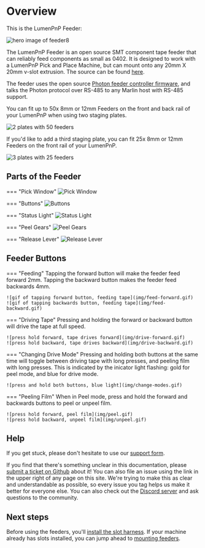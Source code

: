# Overview

This is the LumenPnP Feeder:

![hero image of feeder8](img/8mm-v110-no-arm-no-glow.webp)

The LumenPnP Feeder is an open source SMT component tape feeder that can reliably feed components as small as 0402. It is designed to work with a LumenPnP Pick and Place Machine, but can mount onto any 20mm X 20mm v-slot extrusion. The source can be found [here](https://github.com/opulo-inc/feeder).

The feeder uses the open source [Photon feeder controller firmware](https://github.com/photonfirmware/photon), and talks the Photon protocol over RS-485 to any Marlin host with RS-485 support.

You can fit up to 50x 8mm or 12mm Feeders on the front and back rail of your LumenPnP when using two staging plates.

![2 plates with 50 feeders](img/two-plates.webp)

If you'd like to add a third staging plate, you can fit 25x 8mm or 12mm Feeders on the front rail of your LumenPnP.

![3 plates with 25 feeders](img/three-plates.webp)

## Parts of the Feeder

=== "Pick Window"
    ![Pick Window](img/pick-window.webp)

=== "Buttons"
    ![Buttons](img/buttons.webp)

=== "Status Light"
    ![Status Light](img/indicator-light.webp)

=== "Peel Gears"
    ![Peel Gears](img/peel-gears.webp)

=== "Release Lever"
    ![Release Lever](img/locking-arm.webp)

## Feeder Buttons

=== "Feeding"
    Tapping the forward button will make the feeder feed forward 2mm. Tapping the backward button makes the feeder feed backwards 4mm.

    ![gif of tapping forward button, feeding tape](img/feed-forward.gif)
    ![gif of tapping backwards button, feeding tape](img/feed-backward.gif)

=== "Driving Tape"
    Pressing and holding the forward or backward button will drive the tape at full speed.

    ![press hold forward, tape drives forward](img/drive-forward.gif)
    ![press hold backward, tape drives backward](img/drive-backward.gif)

=== "Changing Drive Mode"
    Pressing and holding both buttons at the same time will toggle between driving tape with long presses, and peeling film with long presses. This is indicated by the inicator light flashing: gold for peel mode, and blue for drive mode.

    ![press and hold both buttons, blue light](img/change-modes.gif)

=== "Peeling Film"
    When in Peel mode, press and hold the forward and backwards buttons to peel or unpeel film.

    ![press hold forward, peel film](img/peel.gif)
    ![press hold backward, unpeel film](img/unpeel.gif)

## Help

If you get stuck, please don't hesitate to use our [support form](https://opulo.io/pages/contact-support).

If you find that there's something unclear in this documentation, please [submit a ticket on Github](https://github.com/opulo-inc/docs) about it! You can also file an issue using the link in the upper right of any page on this site. We're trying to make this as clear and understandable as possible, so every issue you tag helps us make it better for everyone else. You can also check out the [Discord server](https://discordapp.com/invite/TCwy6De) and ask questions to the community.

## Next steps

Before using the feeders, you'll [install the slot harness](/feeders/2-install-harness/). If your machine already has slots installed, you can jump ahead to [mounting feeders](/feeders/4-mounting/mounting/).
